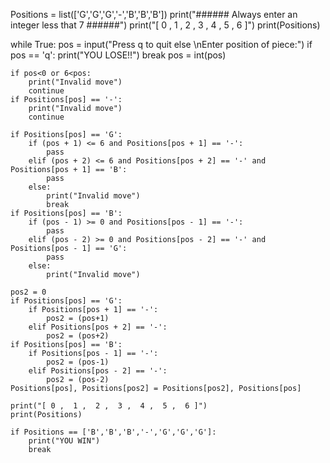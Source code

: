 Positions = list(['G','G','G','-','B','B','B'])
print("###### Always enter an integer less that 7 ######")
print("[ 0 ,  1 ,  2 ,  3 ,  4 ,  5 ,  6 ]")
print(Positions)

while True:
    pos = input("Press q to quit else \nEnter position of piece:")
    if pos == 'q':
        print("YOU LOSE!!")
        break
    pos = int(pos)

    if pos<0 or 6<pos:
        print("Invalid move")
        continue
    if Positions[pos] == '-':
        print("Invalid move")
        continue

    if Positions[pos] == 'G':
        if (pos + 1) <= 6 and Positions[pos + 1] == '-':
            pass
        elif (pos + 2) <= 6 and Positions[pos + 2] == '-' and Positions[pos + 1] == 'B':
            pass
        else:
            print("Invalid move")
            break
    if Positions[pos] == 'B':
        if (pos - 1) >= 0 and Positions[pos - 1] == '-':
            pass
        elif (pos - 2) >= 0 and Positions[pos - 2] == '-' and Positions[pos - 1] == 'G':
            pass
        else:
            print("Invalid move")

    pos2 = 0
    if Positions[pos] == 'G':
        if Positions[pos + 1] == '-':
            pos2 = (pos+1)
        elif Positions[pos + 2] == '-':
            pos2 = (pos+2)
    if Positions[pos] == 'B':
        if Positions[pos - 1] == '-':
            pos2 = (pos-1)
        elif Positions[pos - 2] == '-':
            pos2 = (pos-2)
    Positions[pos], Positions[pos2] = Positions[pos2], Positions[pos]

    print("[ 0 ,  1 ,  2 ,  3 ,  4 ,  5 ,  6 ]")
    print(Positions)

    if Positions == ['B','B','B','-','G','G','G']:
        print("YOU WIN")
        break
